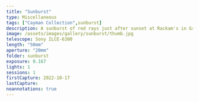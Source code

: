 ```yaml
---
title: "Sunburst"
type: Miscellaneous
tags: ["Cayman Collection",sunburst]
description: A sunburst of red rays just after sunset at Rackam's in Grand Cayman.
image: /assets/images/gallery/sunburst/thumb.jpg
telescope: Sony ILCE-6300
length: "50mm"
aperture: "20mm"
folder: sunburst
exposure: 0.167
lights: 1
sessions: 1 
firstCapture: 2022-10-17 
lastCapture:
noannotations: true
---
```


